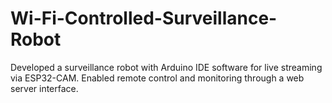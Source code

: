 # Wi-Fi-Controlled-Surveillance-Robot
Developed a surveillance robot with Arduino IDE software for live streaming via ESP32-CAM. Enabled remote control and monitoring through a web server interface.
